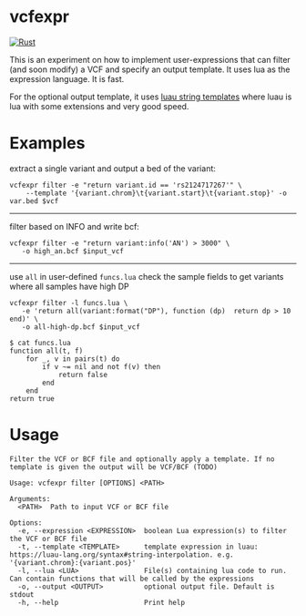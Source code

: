 # vcfexpr

[![Rust](https://github.com/brentp/vcfexpr/actions/workflows/rust.yml/badge.svg)](https://github.com/brentp/vcfexpr/actions/workflows/rust.yml)

This is an experiment on how to implement user-expressions
that can filter (and soon modify) a VCF and specify an output template.
It uses lua as the expression language. It is fast.

For the optional output template, it uses [luau string templates](https://luau-lang.org/syntax#string-interpolation)
where luau is lua with some extensions and very good speed.

# Examples


extract a single variant and output a bed of the variant:
```
vcfexpr filter -e "return variant.id == 'rs2124717267'" \
    --template '{variant.chrom}\t{variant.start}\t{variant.stop}' -o var.bed $vcf
```
---
filter based on INFO and write bcf:
```
vcfexpr filter -e "return variant:info('AN') > 3000" \
   -o high_an.bcf $input_vcf
```

---
use `all` in user-defined `funcs.lua`
check the sample fields to get variants where all samples have high DP
```
vcfexpr filter -l funcs.lua \
   -e 'return all(variant:format("DP"), function (dp)  return dp > 10 end)' \
   -o all-high-dp.bcf $input_vcf
```
```
$ cat funcs.lua
function all(t, f)
    for _, v in pairs(t) do
        if v ~= nil and not f(v) then
            return false
        end
    end
return true
```

# Usage

```
Filter the VCF or BCF file and optionally apply a template. If no template is given the output will be VCF/BCF (TODO)

Usage: vcfexpr filter [OPTIONS] <PATH>

Arguments:
  <PATH>  Path to input VCF or BCF file

Options:
  -e, --expression <EXPRESSION>  boolean Lua expression(s) to filter the VCF or BCF file
  -t, --template <TEMPLATE>      template expression in luau: https://luau-lang.org/syntax#string-interpolation. e.g. '{variant.chrom}:{variant.pos}'
  -l, --lua <LUA>                File(s) containing lua code to run. Can contain functions that will be called by the expressions
  -o, --output <OUTPUT>          optional output file. Default is stdout
  -h, --help                     Print help
```
